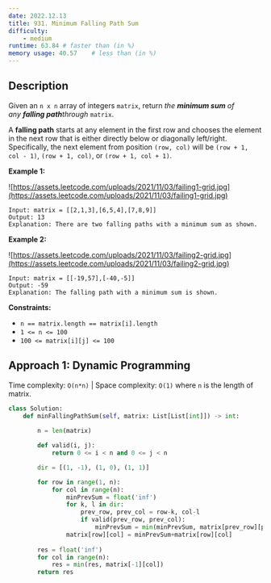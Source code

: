 ```yaml
---
date: 2022.12.13
title: 931. Minimum Falling Path Sum
difficulty:
    - medium
runtime: 63.84 # faster than (in %)
memory usage: 40.57    # less than (in %)
---
```

## Description
Given an `n x n` array of integers `matrix`, return *the **minimum sum** of any **falling path**through* `matrix`.

A **falling path** starts at any element in the first row and chooses the element in the next row that is either directly below or diagonally left/right. Specifically, the next element from position `(row, col)` will be `(row + 1, col - 1)`, `(row + 1, col)`, or `(row + 1, col + 1)`.

**Example 1:**

![https://assets.leetcode.com/uploads/2021/11/03/failing1-grid.jpg](https://assets.leetcode.com/uploads/2021/11/03/failing1-grid.jpg)

```
Input: matrix = [[2,1,3],[6,5,4],[7,8,9]]
Output: 13
Explanation: There are two falling paths with a minimum sum as shown.

```

**Example 2:**

![https://assets.leetcode.com/uploads/2021/11/03/failing2-grid.jpg](https://assets.leetcode.com/uploads/2021/11/03/failing2-grid.jpg)

```
Input: matrix = [[-19,57],[-40,-5]]
Output: -59
Explanation: The falling path with a minimum sum is shown.

```

**Constraints:**

- `n == matrix.length == matrix[i].length`
- `1 <= n <= 100`
- `100 <= matrix[i][j] <= 100`

## Approach 1: Dynamic Programming
Time complexity: `O(n*n)`    |    Space complexity: `O(1)`
where `n` is the length of matrix.

``` python
class Solution:
    def minFallingPathSum(self, matrix: List[List[int]]) -> int:
        
        n = len(matrix)

        def valid(i, j):
            return 0 <= i < n and 0 <= j < n

        dir = [(1, -1), (1, 0), (1, 1)]

        for row in range(1, n):
            for col in range(n):
                minPrevSum = float('inf')
                for k, l in dir:
                    prev_row, prev_col = row-k, col-l
                    if valid(prev_row, prev_col):
                        minPrevSum = min(minPrevSum, matrix[prev_row][prev_col])
                matrix[row][col] = minPrevSum+matrix[row][col]
        
        res = float('inf')
        for col in range(n):
            res = min(res, matrix[-1][col])
        return res
```